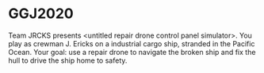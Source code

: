 # GGJ2020

Team JRCKS presents \<untitled repair drone control panel simulator\>. You play as crewman J. Ericks on a industrial cargo ship, stranded in the Pacific Ocean. Your goal: use a repair drone to navigate the broken ship and fix the hull to drive the ship home to safety. 

